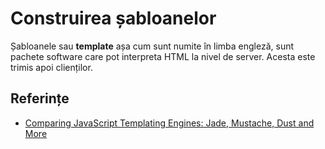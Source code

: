 # Construirea șabloanelor

Șabloanele sau **template** așa cum sunt numite în limba engleză, sunt pachete software care pot interpreta HTML la nivel de server. Acesta este trimis apoi clienților.

## Referințe

- [Comparing JavaScript Templating Engines: Jade, Mustache, Dust and More](https://developer.ibm.com/node/2014/11/11/compare-javascript-templates-jade-mustache-dust/)
